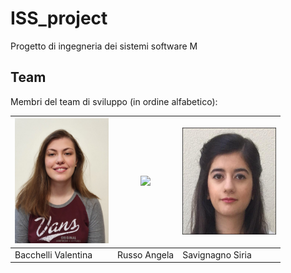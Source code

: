 # ISS_project
Progetto di ingegneria dei sistemi software M

## Team
Membri del team di sviluppo (in ordine alfabetico):

| <img src="img/vale.jpg" width="150"/> | <img src="img/angela.jpeg" width="150"/> | <img src="img/Siria.jpeg" width="150"/> |
|-----------------------|-----------------------|-----------------------|
| Bacchelli Valentina       | Russo Angela        | Savignagno Siria       |
